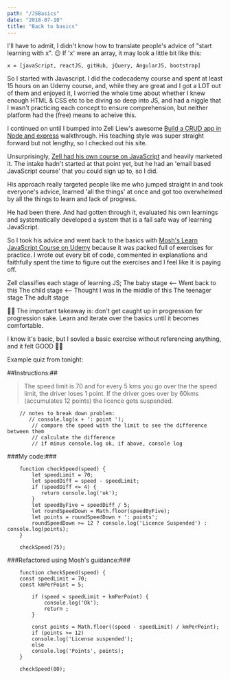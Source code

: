 ```yaml
---
path: "/JSBasics"
date: "2018-07-10"
title: "Back to basics"
---
```


I'll have to admit, I didn't know how to translate people's advice of "start learning with x". &#128533;  If 'x' were an array, it may look a little bit like this:

`x = [javaScript, reactJS, gitHub, jQuery, AngularJS, bootstrap]`

So I started with Javascript.  I did the codecademy course and spent at least 15 hours on an Udemy course, and, while they are great and I got a LOT out of them and enjoyed it, I worried the whole time about whether I knew enough HTML & CSS etc to be diving so deep into JS, and had a niggle that I wasn't practicing each concept to ensure comprehension, but neither platform had the (free) means to acheive this.

I continued on until I bumped into Zell Liew's awesome [Build a CRUD app in Node and express](https://zellwk.com/blog/crud-express-mongodb/) walkthrough.  His teaching style was super straight forward but not lengthy, so I checked out his site.

Unsurprisingly, [Zell had his own course on JavaScript](https://learnjavascript.today/) and heavily marketed it.  The intake hadn't started at that point yet, but he had an 'email based JavaScript course' that you could sign up to, so I did.

His approach really targeted people like me who jumped straight in and took everyone's advice, learned 'all the things' at once and got too overwhelmed by all the things to learn and lack of progress.

He had been there.  And had gotten through it, evaluated his own learnings and systematically developed a system that is a fail safe way of learning JavaScript.

So I took his advice and went back to the basics with [Mosh's Learn JavaScript Course on Udemy](https://www.udemy.com/javascript-basics-for-beginners/learn) because it was packed full of exercises for practice.  I wrote out every bit of code, commented in explanations and faithfully spent the time to figure out the exercises and I feel like it is paying off.

Zell classifies each stage of learning JS;
    The baby stage <-- Went back to this
    The child stage <-- Thought I was in the middle of this
    The teenager stage
    The adult stage
    
&#128077;&#127996; The important takeaway is: don't get caught up in progression for progression sake. Learn and iterate over the basics until it becomes comfortable.

I know it's basic, but I sovled a basic exercise without referencing anything, and it felt GOOD &#9996;&#127996;

Example quiz from tonight:

##Instructions:##

>The speed limit is 70 and for every 5 kms you go over the the speed limit, the driver loses 1 point.
If the driver goes over by 60kms (accumulates 12 points) the licence gets suspended.

        // notes to break down problem:
           // console.log(x + ': point ');
            // compare the speed with the limit to see the difference between them
            // calculate the difference
            // if minus console.log ok, if above, console log 
###My code:###

        function checkSpeed(speed) {
            let speedLimit = 70;
            let speedDiff = speed - speedLimit; 
            if (speedDiff <= 4) {
               return console.log('ok');
            }
            let speedByFive = speedDiff / 5;
            let roundSpeedDown = Math.floor(speedByFive);
            let points = roundSpeedDown + ': points';
            roundSpeedDown >= 12 ? console.log('Licence Suspended') : console.log(points);
        }

        checkSpeed(75);


###Refactored using Mosh's guidance:###

        function checkSpeed(speed) {
        const speedLimit = 70;
        const kmPerPoint = 5;

            if (speed < speedLimit + kmPerPoint) {
                console.log('Ok');
                return ;
            }

            const points = Math.floor((speed - speedLimit) / kmPerPoint);
            if (points >= 12)
            console.log('License suspended');
            else
            console.log('Points', points);
        }

        checkSpeed(80);



